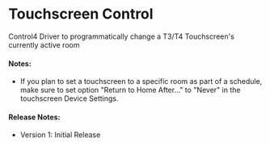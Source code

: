 # Touchscreen Control

Control4 Driver to programmatically change a T3/T4 Touchscreen's currently active room

#### Notes:

- If you plan to set a touchscreen to a specific room as part of a schedule, make sure to set option "Return to Home After..." to "Never" in the touchscreen Device Settings.

#### Release Notes:

- Version 1: Initial Release
